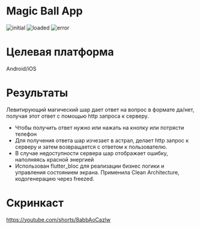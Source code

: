 # Magic Ball App

![initial](https://i.imgur.com/FsnJCcc.png)
![loaded](https://i.imgur.com/E4DRTpL.png)
![error](https://i.imgur.com/CJ8ss67.png)

# Целевая платформа

Android/iOS

# Результаты

Левитирующий магический шар дает ответ на вопрос в формате да/нет, получая этот ответ с помощью http запроса к серверу.
- Чтобы получить ответ нужно или нажать на кнопку или потрясти телефон
- Для получения ответа шар изчезает в астрал, делает http запрос к серверу и затем возвращается с ответом к пользователю.
- В случае недоступности сервера шар отображает ошибку, наполняясь красной энергией
- Использован flutter_bloc для реализации бизнес логики и управления состоянием экрана. Применила Clean Architecture, кодогенерацию через freezed.

# Скринкаст

https://youtube.com/shorts/8abbAoCazlw


